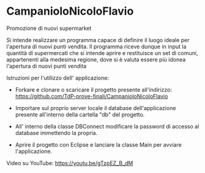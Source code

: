 # CampanioloNicoloFlavio
Promozione di nuovi supermarket

Si intende realizzare un programma capace di definire il luogo ideale per l'apertura di nuovi punti vendita.
Il programma riceve dunque in input la quantità di supermercati che si intende aprire e restituisce un set di comuni, 
appartenenti alla medesima regione, dove si è valuta essere più idonea l'apertura di nuovi punti vendita

Istruzioni per l'utilizzo dell' applicazione:

 - Forkare e clonare o scaricare il progetto presente all'indirizzo: https://github.com/TdP-prove-finali/CampanioloNicoloFlavio

 - Importare sul proprio server locale il database dell'applicazione presente all'interno della cartella "db" del progetto.

 - All' interno della classe DBConnect modificare la password di accesso al database immettendo la propria.

 - Aprire il progetto con Eclipse e lanciare la classe Main per avviare l'applicazione.

Video su YouTube: https://youtu.be/gTzpEZ_B_dM
